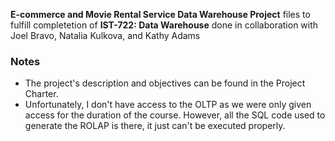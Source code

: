 **E-commerce and Movie Rental Service Data Warehouse Project** files to fulfill completetion of **IST-722: Data Warehouse** done in collaboration with Joel Bravo, Natalia Kulkova, and Kathy Adams
### Notes
* The project's description and objectives can be found in the Project Charter.
* Unfortunately, I don't have access to the OLTP as we were only given access for the duration of the course. However, all the SQL code used to generate the ROLAP is there, it just can't be executed properly.
